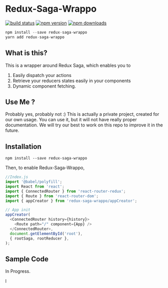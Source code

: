 Redux-Saga-Wrappo
=============

[![build status](https://img.shields.io/travis/codedsphere/redux-saga-wrappo/master.svg?style=flat-square)](https://travis-ci.org/gaearon/redux-saga-wrappo) 
[![npm version](https://img.shields.io/npm/v/redux-saga-wrappo.svg?style=flat-square)](https://www.npmjs.com/package/redux-saga-wrappo)
[![npm downloads](https://img.shields.io/npm/dm/redux-saga-wrappo.svg?style=flat-square)](https://www.npmjs.com/package/redux-saga-wrappo)

```js
npm install --save redux-saga-wrappo
yarn add redux-saga-wrappo
```

## What is this?

This is a wrapper around Redux Saga, which enables you to 
1. Easily dispatch your actions
2. Retrieve your reducers states easily in your components
3. Dynamic component fetching.

## Use Me ?
Probably yes, probably not :) 
This is actually a private project, created for our own usage. 
You can use it, but it will not have really proper documentation. 
We will try our best to work on this repo to improve it in the future.

## Installation

```
npm install --save redux-saga-wrappo
```

Then, to enable Redux-Saga-Wrappo, 

```js
//Index.js 
import '@babel/polyfill';
import React from 'react';
import { ConnectedRouter } from 'react-router-redux';
import { Route } from 'react-router-dom';
import { appCreator } from 'redux-saga-wrappo/appCreator';

// App init 
appCreator(
  <ConnectedRouter history={history}>
    <Route path="/" component={App} />
  </ConnectedRouter>,
  document.getElementById('root'),
  { rootSaga, rootReducer },
);

```

## Sample Code

In Progress.


l